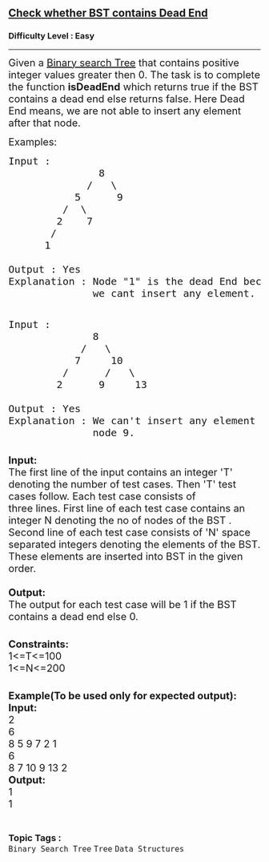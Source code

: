 <h2><a href="https://practice.geeksforgeeks.org/problems/check-whether-bst-contains-dead-end/1">Check whether BST contains Dead End</a></h2><h3>Difficulty Level : Easy</h3><hr><div class="problems_problem_content__Xm_eO"><p><span style="font-size:20px">Given a&nbsp;<a href="http://quiz.geeksforgeeks.org/binary-search-tree-set-1-search-and-insertion/">Binary search Tree</a>&nbsp;that contains positive integer values greater then 0. The task is to complete the function <strong>isDeadEnd</strong> which returns true if&nbsp;the BST contains a dead end else returns false. Here Dead End means, we are not able to insert any element after that node.</span></p>

<p><span style="font-size:20px">Examples:</span></p>

<pre><span style="font-size:20px">Input :   
&nbsp;              8
             /   \ 
           5      9
         /  \     
        2    7 
       /
      1     
          
Output : Yes
Explanation : Node "1" is the dead End because after that 
&nbsp;             we cant insert any element.       

</span></pre>

<pre><span style="font-size:20px">Input :     
&nbsp;             8
            /   \ 
           7     10
         /      /   \
        2      9     13

Output : Yes
Explanation : We can't insert any element at 
              node 9.  </span></pre>

<p><br>
<span style="font-size:20px"><strong>Input:</strong><br>
The first line of the input contains an integer 'T' denoting&nbsp;the number of test cases. Then 'T' test cases follow. Each test case consists of three&nbsp;lines.&nbsp;First line of each test case contains an integer N denoting the no of nodes of the BST&nbsp;. Second line of each test case consists of 'N' space separated integers denoting the elements of the BST. These elements are inserted into BST in the given order.<br>
<br>
<strong>Output:</strong><br>
The output for each test case will be 1 if the BST contains a dead end else 0.</span><br>
&nbsp;</p>

<p><span style="font-size:20px"><strong>Constraints:</strong><br>
1&lt;=T&lt;=100<br>
1&lt;=N&lt;=200</span><br>
&nbsp;</p>

<p><span style="font-size:20px"><strong>Example(To be used only for expected output):</strong><br>
<strong>Input:</strong><br>
2<br>
6<br>
8 5 9 7 2 1<br>
6<br>
8 7 10 9 13 2<br>
<strong>Output:</strong><br>
1<br>
1</span></p>
</div><br><p><span style=font-size:18px><strong>Topic Tags : </strong><br><code>Binary Search Tree</code>&nbsp;<code>Tree</code>&nbsp;<code>Data Structures</code>&nbsp;